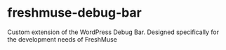 freshmuse-debug-bar
===================

Custom extension of the WordPress Debug Bar. Designed specifically for the development needs of FreshMuse
